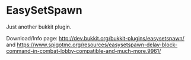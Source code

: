 # EasySetSpawn
Just another bukkit plugin.

Download/Info page: http://dev.bukkit.org/bukkit-plugins/easysetspawn/ and https://www.spigotmc.org/resources/easysetspawn-delay-block-command-in-combat-lobby-compatible-and-much-more.9961/
